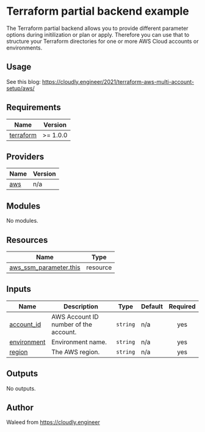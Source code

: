 # Terraform partial backend example

The Terraform partial backend allows you to provide different parameter options during initilization or plan or apply. Therefore you can use that to structure your Terraform directories for one or more AWS Cloud accounts or environments.

## Usage

See this blog: <https://cloudly.engineer/2021/terraform-aws-multi-account-setup/aws/>

<!-- BEGINNING OF PRE-COMMIT-TERRAFORM DOCS HOOK -->
## Requirements

| Name | Version |
|------|---------|
| <a name="requirement_terraform"></a> [terraform](#requirement\_terraform) | >= 1.0.0 |

## Providers

| Name | Version |
|------|---------|
| <a name="provider_aws"></a> [aws](#provider\_aws) | n/a |

## Modules

No modules.

## Resources

| Name | Type |
|------|------|
| [aws_ssm_parameter.this](https://registry.terraform.io/providers/hashicorp/aws/latest/docs/resources/ssm_parameter) | resource |

## Inputs

| Name | Description | Type | Default | Required |
|------|-------------|------|---------|:--------:|
| <a name="input_account_id"></a> [account\_id](#input\_account\_id) | AWS Account ID number of the account. | `string` | n/a | yes |
| <a name="input_environment"></a> [environment](#input\_environment) | Environment name. | `string` | n/a | yes |
| <a name="input_region"></a> [region](#input\_region) | The AWS region. | `string` | n/a | yes |

## Outputs

No outputs.
<!-- END OF PRE-COMMIT-TERRAFORM DOCS HOOK -->

## Author

Waleed from <https://cloudly.engineer>
